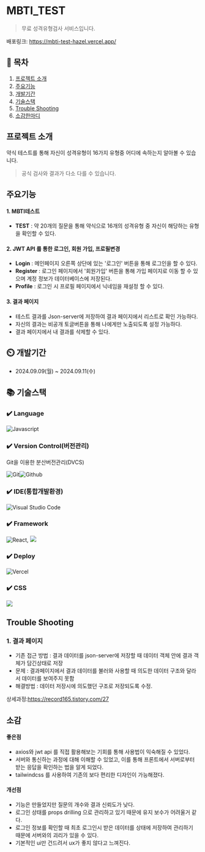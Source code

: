 # MBTI_TEST

> 무료 성격유형검사 서비스입니다.

배포링크: https://mbti-test-hazel.vercel.app/

## 📖 목차

1. [프로젝트 소개](#프로젝트-소개)
2. [주요기능](#주요기능)
3. [개발기간](#개발기간)
4. [기술스택](#기술스택)
5. [Trouble Shooting](#trouble-shooting)
6. [소감한마디](#소감-한-마디)

## 프로젝트 소개

약식 테스트를 통해 자신이 성격유형이 16가지 유형중 어디에 속하는지 알아볼 수 있습니다.

> 공식 검사와 결과가 다소 다를 수 있습니다.

## 주요기능

#### 1. MBTI테스트

- **TEST** : 약 20개의 질문을 통해 약식으로 16개의 성격유형 중 자신이 해당하는 유형을 확인할 수 있다.

#### 2. JWT API 를 통한 로그인, 회원 가입, 프로필변경

- **Login** : 메인페이지 오른쪽 상단에 있는 '로그인' 버튼을 통해 로그인을 할 수 있다.
- **Register** : 로그인 페이지에서 '회원가입' 버튼을 통해 가입 페이지로 이동 할 수 있으며 계정 정보가 데이터베이스에 저장된다.
- **Profile** : 로그인 시 프로필 페이지에서 닉네임을 재설정 할 수 있다.

#### 3. 결과 페이지

- 테스트 결과를 Json-server에 저장하여 결과 페이지에서 리스트로 확인 가능하다.
- 자신의 결과는 비공개 토글버튼을 통해 나에게만 노출되도록 설정 가능하다.
- 결과 페이지에서 내 결과를 삭제할 수 있다.

## ⏲️ 개발기간

- 2024.09.09(월) ~ 2024.09.11(수)

## 📚️ 기술스택

### ✔️ Language

![Javascript](https://img.shields.io/badge/JavaScript-F7DF1E?style=for-the-badge&logo=JavaScript&logoColor=white)

### ✔️ Version Control(버전관리)

Git을 이용한 분산버전관리(DVCS)

![Git](https://img.shields.io/badge/GIT-E44C30?style=for-the-badge&logo=git&logoColor=white)![Github](https://img.shields.io/badge/GitHub-100000?style=for-the-badge&logo=github&logoColor=white)

### ✔️ IDE(통합개발환경)

![Visual Studio Code](https://img.shields.io/badge/Visual_Studio_Code-0078D4?style=for-the-badge&logo=visual%20studio%20code&logoColor=white)

### ✔️ Framework

![React](https://img.shields.io/badge/React-20232A?style=for-the-badge&logo=react&logoColor=61DAFB),
<img src="https://img.shields.io/badge/vite-646CFF?style=for-the-badge&logo=vite&logoColor=white">

### ✔️ Deploy

![Vercel](https://img.shields.io/badge/Vercel-000000?style=for-the-badge&logo=vercel&logoColor=white)

### ✔️ CSS

<img src="https://img.shields.io/badge/tailwindcss-06B6D4?style=for-the-badge&logo=tailwindcss&logoColor=white">

## Trouble Shooting

### 1. 결과 페이지

- 기존 접근 방법 : 결과 데이터를 json-server에 저장할 때 데이터 객체 안에 결과 객체가 담긴상태로 저장
- 문제 : 결과페이지에서 결과 데이터를 불러와 사용할 때 의도한 데이터 구조와 달라서 데이터를 보여주지 못함
- 해결방법 : 데이터 저장시에 의도했던 구조로 저장되도록 수정.

상세과정:https://record165.tistory.com/27

## 소감

#### 좋은점

- axios와 jwt api 를 직접 활용해보는 기회를 통해 사용법이 익숙해질 수 있었다.
- 서버와 통신하는 과정에 대해 이해할 수 있었고, 이를 통해 프론트에서 서버로부터 받는 응답을 확인하는 법을 알게 되었다.
- tailwindcss 를 사용하여 기존의 보다 편리한 디자인이 가능해졌다.

#### 개선점

- 기능은 만들었지만 질문의 개수와 결과 신뢰도가 낮다.
- 로그인 상태를 props drilling 으로 관리하고 있기 때문에 유지 보수가 어려울거 같다.
- 로그인 정보를 확인할 때 최초 로그인시 받은 데이터를 상태에 저장하여 관리하기 때문에 서버와의 괴리가 있을 수 있다.
- 기본적인 ui만 건드려서 ux가 좋지 않다고 느껴진다.
